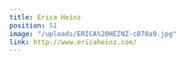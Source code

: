 ```yaml
---
title: Erica Heinz
position: 51
image: "/uploads/ERICA%20HEINZ-c870a9.jpg"
link: http://www.ericaheinz.com/
---
```


